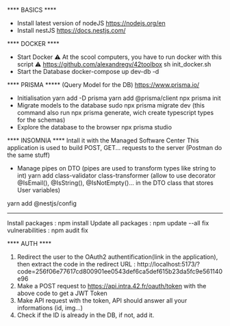 **** BASICS ****
- Install latest version of nodeJS
https://nodejs.org/en
- Install nestJS
https://docs.nestjs.com/

**** DOCKER ****
- Start Docker
⚠️	At the scool computers, you have to run docker with this script ⚠️
https://github.com/alexandregv/42toolbox
sh init_docker.sh
- Start the Database
docker-compose up dev-db -d

**** PRISMA ***** (Query Model for the DB)
https://www.prisma.io/
- Initialisation
yarn add -D prisma
yarn add @prisma/client
npx prisma init
- Migrate models to the database
sudo npx prisma migrate dev
(this command also run npx prisma generate, wich create typescript types for the schemas)
- Explore the database to the browser
npx prisma studio

**** INSOMNIA ****
Intall it with the Managed Software Center
This application is used to build POST, GET... requests to the server (Postman do the same stuff)

- Manage pipes on DTO (pipes are used to transform types like string to int)
yarn add class-validator class-transformer
(allow to use decorator @IsEmail(), @IsString(), @IsNotEmpty()... in the DTO class that stores User variables)

yarn add @nestjs/config


****
Install packages : npm install
Update all packages : npm update --all
fix vulnerabilities : npm audit fix

**** AUTH ****
1) Redirect the user to the OAuth2 authentification(link in the application), then extract the code in the redirect URL : http://localhost:5173/?code=256f06e77617cd800901ee0543def6ca5def615b23da5fc9e561140e96
2) Make a POST request to https://api.intra.42.fr/oauth/token with the above code to get a JWT Token
3) Make API request with the token, API should answer all your informations (id, img...)
4) Check if the ID is already in the DB, if not, add it.
